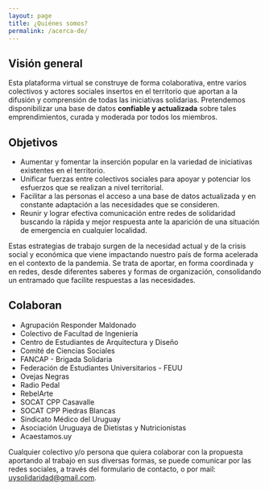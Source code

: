 ```yaml
---
layout: page
title: ¿Quiénes somos?
permalink: /acerca-de/
---
```


## Visión general
Esta plataforma virtual se construye de forma colaborativa, entre varios colectivos y actores sociales insertos en el territorio que aportan a la difusión y comprensión de todas las iniciativas solidarias. Pretendemos disponibilizar una base de datos **confiable y actualizada** sobre tales emprendimientos, curada y moderada por todos los miembros.

## Objetivos

- Aumentar y fomentar la inserción popular en la variedad de iniciativas existentes en el territorio.
- Unificar fuerzas entre colectivos sociales para apoyar y potenciar los esfuerzos que se realizan a nivel territorial.
- Facilitar a las personas el acceso a una base de datos actualizada y en constante adaptación a las necesidades que se consideren.
- Reunir y lograr efectiva comunicación entre redes de solidaridad buscando la rápida y mejor respuesta ante la aparición de una situación de emergencia en cualquier localidad.

Estas estrategias de trabajo surgen de la necesidad actual y de la crisis social y económica que viene impactando nuestro país de forma acelerada en el contexto de la pandemia. Se trata de aportar, en forma coordinada y en redes, desde diferentes saberes y formas de organización, consolidando un entramado que facilite respuestas a las necesidades.

## Colaboran

- Agrupación Responder Maldonado
- Colectivo de Facultad de Ingeniería
- Centro de Estudiantes de Arquitectura y Diseño
- Comité de Ciencias Sociales
- FANCAP - Brigada Solidaria
- Federación de Estudiantes Universitarios - FEUU
- Ovejas Negras
- Radio Pedal
- RebelArte
- SOCAT CPP Casavalle
- SOCAT CPP Piedras Blancas
- Sindicato Médico del Uruguay 
- Asociación Uruguaya de Dietistas y Nutricionistas
- Acaestamos.uy

Cualquier colectivo y/o persona que quiera colaborar con la propuesta aportando al trabajo en sus diversas formas, se puede comunicar por las redes sociales, a través del formulario de contacto, o por mail: uysolidaridad@gmail.com.